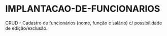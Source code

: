 # IMPLANTACAO-DE-FUNCIONARIOS
CRUD - Cadastro de funcionários (nome, função e salário) c/ possibilidade de edição/exclusão.
